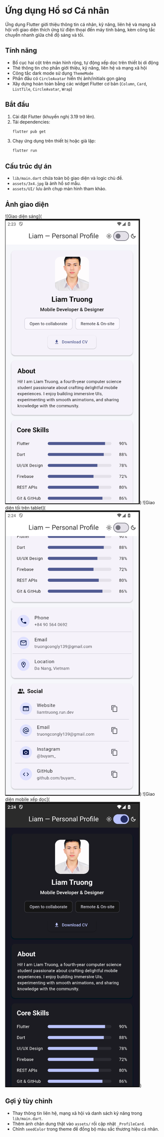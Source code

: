 # Ứng dụng Hồ sơ Cá nhân

Ứng dụng Flutter giới thiệu thông tin cá nhân, kỹ năng, liên hệ và mạng xã hội với giao diện thích ứng từ điện thoại đến máy tính bảng, kèm công tắc chuyển nhanh giữa chế độ sáng và tối.

## Tính năng

- Bố cục hai cột trên màn hình rộng, tự động xếp dọc trên thiết bị di động
- Thẻ thông tin cho phần giới thiệu, kỹ năng, liên hệ và mạng xã hội
- Công tắc dark mode sử dụng `ThemeMode`
- Phần đầu có `CircleAvatar` hiển thị ảnh/initials gọn gàng
- Xây dựng hoàn toàn bằng các widget Flutter cơ bản (`Column`, `Card`, `ListTile`, `CircleAvatar`, `Wrap`)

## Bắt đầu

1. Cài đặt Flutter (khuyến nghị 3.19 trở lên).
2. Tải dependencies:
   ```bash
   flutter pub get
   ```
3. Chạy ứng dụng trên thiết bị hoặc giả lập:
   ```bash
   flutter run
   ```

## Cấu trúc dự án

- `lib/main.dart` chứa toàn bộ giao diện và logic chủ đề.
- `assets/3x4.jpg` là ảnh hồ sơ mẫu.
- `assets/UI/` lưu ảnh chụp màn hình tham khảo.

## Ảnh giao diện

![Giao diện sáng](![alt text](image.png))
![Giao diện tối trên tablet](![alt text](image-1.png))
![Giao diện mobile xếp dọc](![alt text](image-2.png))

## Gợi ý tùy chỉnh

- Thay thông tin liên hệ, mạng xã hội và danh sách kỹ năng trong `lib/main.dart`.
- Thêm ảnh chân dung thật vào `assets/` rồi cập nhật `_ProfileCard`.
- Chỉnh `seedColor` trong theme để đồng bộ màu sắc thương hiệu cá nhân.
